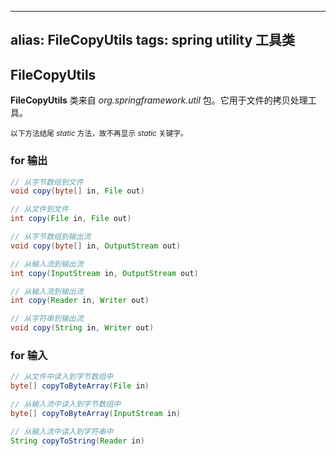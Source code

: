 
---
alias: FileCopyUtils
tags: spring utility 工具类 
---

## FileCopyUtils

**FileCopyUtils** 类来自 *org.springframework.util* 包。它用于文件的拷贝处理工具。

<small>以下方法结尾 *static* 方法，故不再显示 *static* 关键字。</small>

### for 输出

```java
// 从字节数组到文件
void copy(byte[] in, File out)

// 从文件到文件
int copy(File in, File out)

// 从字节数组到输出流
void copy(byte[] in, OutputStream out) 

// 从输入流到输出流
int copy(InputStream in, OutputStream out) 

// 从输入流到输出流
int copy(Reader in, Writer out)

// 从字符串到输出流
void copy(String in, Writer out)
```

### for 输入

```java
// 从文件中读入到字节数组中
byte[] copyToByteArray(File in)

// 从输入流中读入到字节数组中
byte[] copyToByteArray(InputStream in)

// 从输入流中读入到字符串中
String copyToString(Reader in)
```

